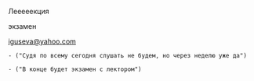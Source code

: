 Лееееекция

экзамен

iguseva@yahoo.com

	- ("Судя по всему сегодня слушать не будем, но через неделю уже да")

	- ("В конце будет экзамен с лектором")